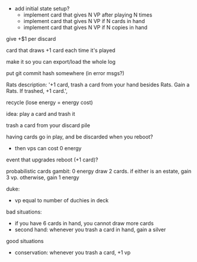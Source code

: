 - add initial state setup?
  - implement card that gives N VP after playing N times
  - implement card that gives N VP if N cards in hand
  - implement card that gives N VP if N copies in hand

give +$1 per discard

card that draws +1 card each time it's played

make it so you can export/load the whole log

put git commit hash somewhere (in error msgs?)

Rats
  description: '+1 card, trash a card from your hand besides Rats. Gain a Rats. If trashed, +1 card.',

recycle (lose energy = energy cost)

idea: play a card and trash it

trash a card from your discard pile

having cards go in play, and be discarded when you reboot?
  - then vps can cost 0 energy

event that upgrades reboot (+1 card)?

probabilistic cards
gambit:
  0 energy
  draw 2 cards.  if either is an estate, gain 3 vp.  otherwise, gain 1 energy

duke:
  + vp equal to number of duchies in deck

bad situations:
  - if you have 6 cards in hand, you cannot draw more cards
  - second hand: whenever you trash a card in hand, gain a silver

good situations
  - conservation: whenever you trash a card, +1 vp
